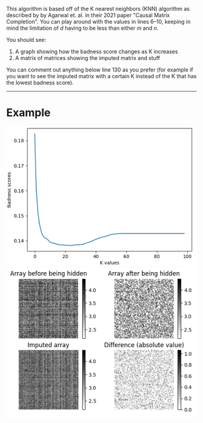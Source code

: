 This algorithm is based off of the K nearest neighbors (KNN) algorithm as described by by Agarwal et. al. in their 2021 paper "Causal Matrix Completion". You can play around with the values in lines 6–10, keeping in mind the limitation of $d$ having to be less than either $m$ and $n$.

You should see:
1. A graph showing how the badness score changes as K increases
2. A matrix of matrices showing the imputed matrix and stuff

You can comment out anything below line 130 as you prefer (for example if you want to see the imputed matrix with a certain K instead of the K that has the lowest badness score).

- - -
# Example
![K score/badness graph](images/k_score_badness.png)
![Imputed matrix](images/imputed_matrix.png)
